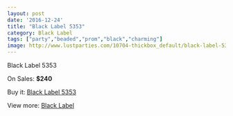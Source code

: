 ```yaml
---
layout: post
date: '2016-12-24'
title: "Black Label 5353"
category: Black Label
tags: ["party","beaded","prom","black","charming"]
image: http://www.lustparties.com/10704-thickbox_default/black-label-5353.jpg
---
```

Black Label 5353

On Sales: **$240**
<a href="https://www.lustparties.com/en/black-label/3649-black-label-5353.html"><amp-img layout="responsive" width="600" height="600" src="//www.lustparties.com/10704-thickbox_default/black-label-5353.jpg" alt="Black Label 5353 0" /></a>
<a href="https://www.lustparties.com/en/black-label/3649-black-label-5353.html"><amp-img layout="responsive" width="600" height="600" src="//www.lustparties.com/10705-thickbox_default/black-label-5353.jpg" alt="Black Label 5353 1" /></a>

Buy it: [Black Label 5353](https://www.lustparties.com/en/black-label/3649-black-label-5353.html "Black Label 5353")

View more: [Black Label](https://www.lustparties.com/en/16-black-label "Black Label")